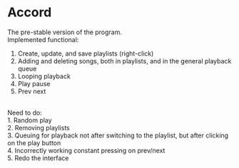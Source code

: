 # Accord
The pre-stable version of the program. <br/>
Implemented functional: <br/>
1. Create, update, and save playlists (right-click) <br/>
2. Adding and deleting songs, both in playlists, and in the general playback queue <br/>
3. Looping playback <br/>
4. Play pause <br/>
5. Prev next <br/>
<br/>
Need to do: <br/>
1. Random play <br/>
2. Removing playlists <br/>
3. Queuing for playback not after switching to the playlist, but after clicking on the play button <br/>
4. Incorrectly working constant pressing on prev/next <br/>
5. Redo the interface <br/>
 <br/>

